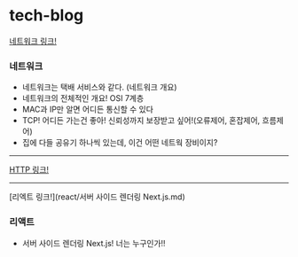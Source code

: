 # tech-blog



[네트워크 링크!](네트워크.md)

### 네트워크

- 네트워크는 택배 서비스와 같다. (네트워크 개요)
- 네트워크의 전체적인 개요! OSI 7계층
- MAC과 IP만 알면 어디든 통신할 수 있다
- TCP! 어디든 가는건 좋아! 신뢰성까지 보장받고 싶어!(오류제어, 혼잡제어, 흐름제어)
- 집에 다들 공유기 하나씩 있는데, 이건 어떤 네트웍 장비이지?

---

[HTTP 링크!](HTTP.md)





---

[리엑트 링크!](react/서버 사이드 렌더링 Next.js.md)

### 리액트

- 서버 사이드 렌더링 Next.js! 너는 누구인가!!
